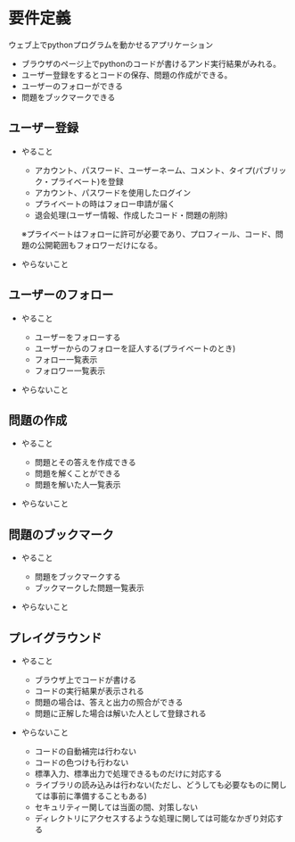 # 要件定義
ウェブ上でpythonプログラムを動かせるアプリケーション
- ブラウザのページ上でpythonのコードが書けるアンド実行結果がみれる。
- ユーザー登録をするとコードの保存、問題の作成ができる。
- ユーザーのフォローができる
- 問題をブックマークできる



## ユーザー登録
- やること  
    - アカウント、パスワード、ユーザーネーム、コメント、タイプ(パブリック・プライベート)を登録
    - アカウント、パスワードを使用したログイン
    - プライベートの時はフォロー申請が届く
    - 退会処理(ユーザー情報、作成したコード・問題の削除)  

    ※プライベートはフォローに許可が必要であり、プロフィール、コード、問題の公開範囲もフォロワーだけになる。

- やらないこと

## ユーザーのフォロー
- やること  
    - ユーザーをフォローする
    - ユーザーからのフォローを証人する(プライベートのとき)
    - フォロー一覧表示
    - フォロワー一覧表示

- やらないこと

## 問題の作成
- やること  
    - 問題とその答えを作成できる
    - 問題を解くことができる
    - 問題を解いた人一覧表示

- やらないこと

## 問題のブックマーク
- やること  
    - 問題をブックマークする
    - ブックマークした問題一覧表示

- やらないこと

## プレイグラウンド
- やること  
    - ブラウザ上でコードが書ける
    - コードの実行結果が表示される
    - 問題の場合は、答えと出力の照合ができる
    - 問題に正解した場合は解いた人として登録される

- やらないこと
    - コードの自動補完は行わない
    - コードの色つけも行わない
    - 標準入力、標準出力で処理できるものだけに対応する
    - ライブラリの読み込みは行わない(ただし、どうしても必要なものに関しては事前に準備することもある)
    - セキュリティー関しては当面の間、対策しない
    - ディレクトリにアクセスするような処理に関しては可能なかぎり対応する

